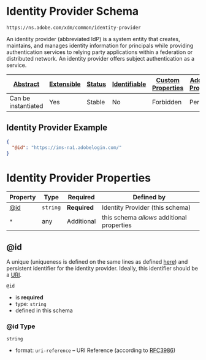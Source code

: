 
# Identity Provider Schema

```
https://ns.adobe.com/xdm/common/identity-provider
```

An identity provider (abbreviated IdP) is a system entity that creates, maintains, and manages identity information for principals while providing authentication services to relying party applications within a federation or distributed network. An identity provider offers subject authentication as a service.

| [Abstract](../../abstract.md) | [Extensible](../../extensions.md) | [Status](../../status.md) | [Identifiable](../../id.md) | [Custom Properties](../../extensions.md) | [Additional Properties](../../extensions.md) | Defined In |
|-------------------------------|-----------------------------------|---------------------------|-----------------------------|------------------------------------------|----------------------------------------------|------------|
| Can be instantiated | Yes | Stable | No | Forbidden | Permitted | [common/identity-provider.schema.json](common/identity-provider.schema.json) |

## Identity Provider Example
```json
{
  "@id": "https://ims-na1.adobelogin.com/"
}
```

# Identity Provider Properties

| Property | Type | Required | Defined by |
|----------|------|----------|------------|
| [@id](#id) | `string` | **Required** | Identity Provider (this schema) |
| `*` | any | Additional | this schema *allows* additional properties |

## @id

A unique (uniqueness is defined on the same lines as defined [here](https://tools.ietf.org/html/rfc8141#section-5)) and persistent identifier for the identity provider. Ideally, this identifier should be a [URI](https://tools.ietf.org/html/rfc3986).

`@id`
* is **required**
* type: `string`
* defined in this schema

### @id Type


`string`
* format: `uri-reference` – URI Reference (according to [RFC3986](https://tools.ietf.org/html/rfc3986))





